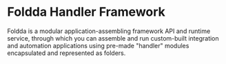 # Foldda Handler Framework
Foldda is a modular application-assembling framework API and runtime service, through which you can assemble and run custom-built integration and automation applications using pre-made "handler" modules encapsulated and represented as folders.
